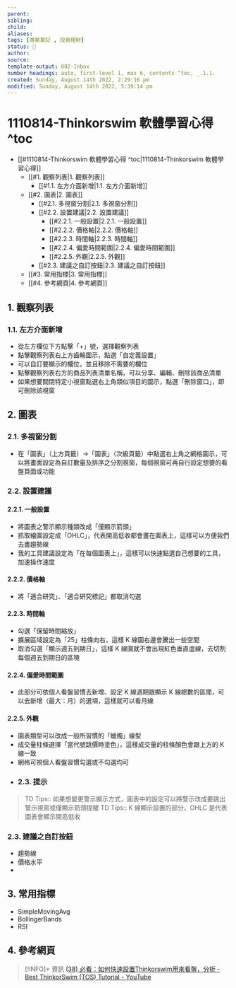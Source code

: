 ```yaml
---
parent: 
sibling: 
child: 
aliases: 
tags: [專案筆記 , 投資理財]
status: 🌱
author: 
source: 
template-output: 002-Inbox
number headings: auto, first-level 1, max 6, contents ^toc, _.1.1.
created: Sunday, August 14th 2022, 2:29:16 pm
modified: Sunday, August 14th 2022, 5:39:14 pm
---
```

# 1110814-Thinkorswim 軟體學習心得 ^toc

- [[#1110814-Thinkorswim 軟體學習心得 ^toc|1110814-Thinkorswim 軟體學習心得]]
	- [[#1. 觀察列表|1. 觀察列表]]
		- [[#1.1. 左方介面新增|1.1. 左方介面新增]]
	- [[#2. 圖表|2. 圖表]]
		- [[#2.1. 多視窗分割|2.1. 多視窗分割]]
		- [[#2.2. 設置建議|2.2. 設置建議]]
			- [[#2.2.1. 一般設置|2.2.1. 一般設置]]
			- [[#2.2.2. 價格軸|2.2.2. 價格軸]]
			- [[#2.2.3. 時間軸|2.2.3. 時間軸]]
			- [[#2.2.4. 偏愛時間範圍|2.2.4. 偏愛時間範圍]]
			- [[#2.2.5. 外觀|2.2.5. 外觀]]
		- [[#2.3. 建議之自訂按鈕|2.3. 建議之自訂按鈕]]
	- [[#3. 常用指標|3. 常用指標]]
	- [[#4. 參考網頁|4. 參考網頁]]

## 1. 觀察列表
### 1.1. 左方介面新增
- 從左方欄位下方點擊「+」號，選擇觀察列表
- 點擊觀察列表右上方齒輪圖示，點選「自定義設置」
- 可以自訂要顯示的欄位，並且移除不需要的欄位
- 點擊觀察列表右方的商品列表清單名稱，可以分享、編輯、刪除該商品清單
- 如果想要關閉特定小視窗點選右上角類似項目的圖示，點選「刪除窗口」，即可刪除該視窗

## 2. 圖表
### 2.1. 多視窗分割
- 在「圖表」（上方頁籤）→「圖表」（次級頁籤）中點選右上角之網格圖示，可以將畫面設定為自訂數量及排序之分割視窗，每個視窗可再自行設定想要的看盤頁面或功能
### 2.2. 設置建議
#### 2.2.1. 一般設置
- 將圖表之警示顯示種類改成「僅顯示箭頭」
- 抓取繪圖設定成「OHLC」，代表開高低收都會畫在圖表上，這樣可以方便我們去畫趨勢線
- 我的工具建議設定為「在每個圖表上」，這樣可以快速點選自己想要的工具，加速操作速度
#### 2.2.2. 價格軸
- 將「適合研究」、「適合研究標記」都取消勾選
#### 2.2.3. 時間軸
- 勾選「保留時間縮放」
- 擴展區域設定為「25」柱條向右，這樣 K 線圖右邊會騰出一些空間
- 取消勾選「顯示週五到期日」，這樣 K 線圖就不會出現紅色垂直虛線，去切割每個週五到期日的區塊
#### 2.2.4. 偏愛時間範圍
- 此部分可依個人看盤習慣去新增、設定 K 線週期跟顯示 K 線總數的區間，可以去新增（最大：月）的選項，這樣就可以看月線
#### 2.2.5. 外觀
- 圖表類型可以改成一般所習慣的「蠟燭」線型
- 成交量柱條選擇「當代號跳價時塗色」，這樣成交量的柱條顏色會跟上方的 K 線一致
- 網格可視個人看盤習慣勾選或不勾選均可
- ### 2.3. 提示
>TD Tips:: 如果想變更警示顯示方式，圖表中的設定可以將警示改成要跳出警示視窗或僅顯示箭頭提醒
>TD Tips:: K 線顯示設置的部分，OHLC 是代表圖表會顯示開高低收

### 2.3. 建議之自訂按鈕
- 趨勢線
- 價格水平
- 
## 3. 常用指標
- SimpleMovingAvg
- BollingerBands
- RSI


## 4. 參考網頁

> [!INFO]+ 資訊
> [(38) 必看：如何快速設置Thinkorswim用來看盤，分析 - Best ThinkorSwim (TOS) Tutorial - YouTube](https://www.youtube.com/watch?v=nG3Xq5bZaDg&list=PL0pntL9v7GaUopO0SruTsQQFWD4OlNM8m)